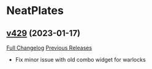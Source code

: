 # NeatPlates

## [v429](https://github.com/Luxocracy/NeatPlates/tree/v429) (2023-01-17)
[Full Changelog](https://github.com/Luxocracy/NeatPlates/compare/v428...v429) [Previous Releases](https://github.com/Luxocracy/NeatPlates/releases)

- Fix minor issue with old combo widget for warlocks  
